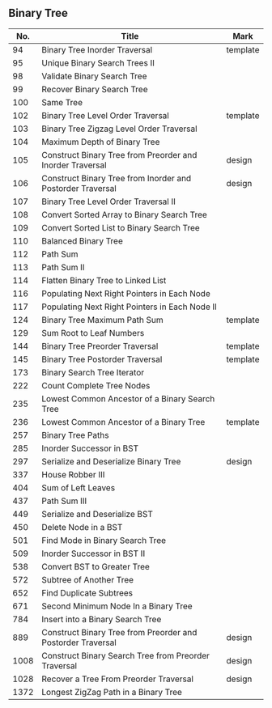 ## Binary Tree
| No.  | Title                                                       | Mark     |
|------|-------------------------------------------------------------|----------|
| 94   | Binary Tree Inorder Traversal                               | template |
| 95   | Unique Binary Search Trees II                               |          |
| 98   | Validate Binary Search Tree                                 |          |
| 99   | Recover Binary Search Tree                                  |          |
| 100  | Same Tree                                                   |          |
| 102  | Binary Tree Level Order Traversal                           | template |
| 103  | Binary Tree Zigzag Level Order Traversal                    |          |
| 104  | Maximum Depth of Binary Tree                                |          |
| 105  | Construct Binary Tree from Preorder and Inorder Traversal   | design   |
| 106  | Construct Binary Tree from Inorder and Postorder Traversal  | design   |
| 107  | Binary Tree Level Order Traversal II                        |          |
| 108  | Convert Sorted Array to Binary Search Tree                  |          |
| 109  | Convert Sorted List to Binary Search Tree                   |          |
| 110  | Balanced Binary Tree                                        |          |
| 112  | Path Sum                                                    |          |
| 113  | Path Sum II                                                 |          |
| 114  | Flatten Binary Tree to Linked List                          |          |
| 116  | Populating Next Right Pointers in Each Node                 |          |
| 117  | Populating Next Right Pointers in Each Node II              |          |
| 124  | Binary Tree Maximum Path Sum                                | template |
| 129  | Sum Root to Leaf Numbers                                    |          |
| 144  | Binary Tree Preorder Traversal                              | template |
| 145  | Binary Tree Postorder Traversal                             | template |
| 173  | Binary Search Tree Iterator                                 |          |
| 222  | Count Complete Tree Nodes                                   |          |
| 235  | Lowest Common Ancestor of a Binary Search Tree              |          |
| 236  | Lowest Common Ancestor of a Binary Tree                     | template |
| 257  | Binary Tree Paths                                           |          |
| 285  | Inorder Successor in BST                                    |          |
| 297  | Serialize and Deserialize Binary Tree                       | design   |
| 337  | House Robber III                                            |          |
| 404  | Sum of Left Leaves                                          |          |
| 437  | Path Sum III                                                |          |
| 449  | Serialize and Deserialize BST                               |          |
| 450  | Delete Node in a BST                                        |          |
| 501  | Find Mode in Binary Search Tree                             |          |
| 509  | Inorder Successor in BST II                                 |          |
| 538  | Convert BST to Greater Tree                                 |          |
| 572  | Subtree of Another Tree                                     |          |
| 652  | Find Duplicate Subtrees                                     |          |
| 671  | Second Minimum Node In a Binary Tree                        |          |
| 784  | Insert into a Binary Search Tree                            |          |
| 889  | Construct Binary Tree from Preorder and Postorder Traversal | design   |
| 1008 | Construct Binary Search Tree from Preorder Traversal        | design   |
| 1028 | Recover a Tree From Preorder Traversal                      | design   |
| 1372 | Longest ZigZag Path in a Binary Tree                        |          |
